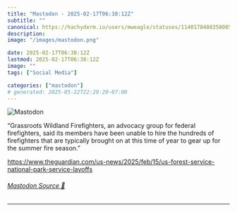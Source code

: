 ```yaml
---
title: "Mastodon - 2025-02-17T06:38:12Z"
subtitle: ""
canonical: https://hachyderm.io/users/mweagle/statuses/114017848035800571
description:
image: "/images/mastodon.png"

date: 2025-02-17T06:38:12Z
lastmod: 2025-02-17T06:38:12Z
image: ""
tags: ["Social Media"]

categories: ["mastodon"]
# generated: 2025-05-22T22:29:20-07:00
---
```

![Mastodon](/images/mastodon.png)

<p>“Grassroots Wildland Firefighters, an advocacy group for federal firefighters, said its members have been unable to hire the hundreds of firefighters that are typically brought on at this time of year to gear up for the summer fire season.”</p><p><a href="https://www.theguardian.com/us-news/2025/feb/15/us-forest-service-national-park-service-layoffs" target="_blank" rel="nofollow noopener noreferrer" translate="no"><span class="invisible">https://www.</span><span class="ellipsis">theguardian.com/us-news/2025/f</span><span class="invisible">eb/15/us-forest-service-national-park-service-layoffs</span></a></p>


###### [Mastodon Source 🐘](https://hachyderm.io/@mweagle/114017848035800571)

___
